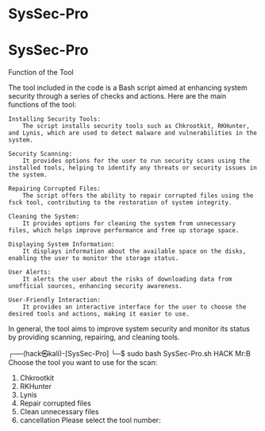 # SysSec-Pro
# SysSec-Pro

Function of the Tool

The tool included in the code is a Bash script aimed at enhancing system security through a series of checks and actions. Here are the main functions of the tool:

    Installing Security Tools:
        The script installs security tools such as Chkrootkit, RKHunter, and Lynis, which are used to detect malware and vulnerabilities in the system.

    Security Scanning:
        It provides options for the user to run security scans using the installed tools, helping to identify any threats or security issues in the system.

    Repairing Corrupted Files:
        The script offers the ability to repair corrupted files using the fsck tool, contributing to the restoration of system integrity.

    Cleaning the System:
        It provides options for cleaning the system from unnecessary files, which helps improve performance and free up storage space.

    Displaying System Information:
        It displays information about the available space on the disks, enabling the user to monitor the storage status.

    User Alerts:
        It alerts the user about the risks of downloading data from unofficial sources, enhancing security awareness.

    User-Friendly Interaction:
        It provides an interactive interface for the user to choose the desired tools and actions, making it easier to use.

In general, the tool aims to improve system security and monitor its status by providing scanning, repairing, and cleaning tools.

┌──(hack㉿kali)-[SysSec-Pro]
└─$ sudo bash SysSec-Pro.sh 
HACK Mr:B
Choose the tool you want to use for the scan:
1) Chkrootkit
2) RKHunter
3) Lynis
4) Repair corrupted files
5) Clean unnecessary files
6) cancellation
Please select the tool number: 
